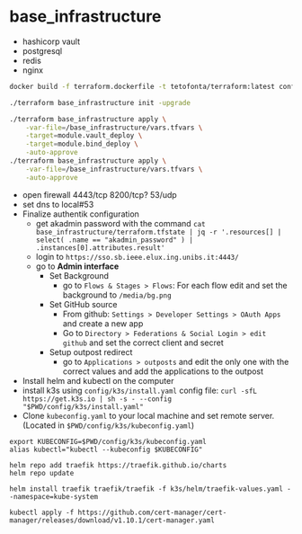# base_infrastructure

- hashicorp vault
- postgresql
- redis
- nginx

```bash
docker build -f terraform.dockerfile -t tetofonta/terraform:latest config

./terraform base_infrastructure init -upgrade

./terraform base_infrastructure apply \
    -var-file=/base_infrastructure/vars.tfvars \
    -target=module.vault_deploy \
    -target=module.bind_deploy \
    -auto-approve 
./terraform base_infrastructure apply \
    -var-file=/base_infrastructure/vars.tfvars \
    -auto-approve
```
 - open firewall 4443/tcp 8200/tcp? 53/udp
 - set dns to local#53
 - Finalize authentik configuration
    - get akadmin password with the command `cat base_infrastructure/terraform.tfstate | jq -r '.resources[] | select( .name == "akadmin_password" ) | .instances[0].attributes.result'`
    - login to `https://sso.sb.ieee.elux.ing.unibs.it:4443/`
    - go to **Admin interface**
        - Set Background
            - go to `Flows & Stages > Flows`: For each flow edit and set the background to `/media/bg.png`
        - Set GitHub source
            - From github: `Settings > Developer Settings > OAuth Apps` and create a new app
            - Go to `Directory > Federations & Social Login > edit github` and set the correct client and secret
        - Setup outpost redirect
            - go to `Applications > outposts` and edit the only one with the correct values and add the applications to the outpost
 - Install helm and kubectl on the computer
 - install k3s using `config/k3s/install.yaml` config file: `curl -sfL https://get.k3s.io | sh -s - --config "$PWD/config/k3s/install.yaml"`
 - Clone `kubeconfig.yaml` to your local machine and set remote server. (Located in `$PWD/config/k3s/kubeconfig.yaml`)

```
export KUBECONFIG=$PWD/config/k3s/kubeconfig.yaml
alias kubectl="kubectl --kubeconfig $KUBECONFIG"

helm repo add traefik https://traefik.github.io/charts
helm repo update

helm install traefik traefik/traefik -f k3s/helm/traefik-values.yaml --namespace=kube-system 

kubectl apply -f https://github.com/cert-manager/cert-manager/releases/download/v1.10.1/cert-manager.yaml
```
